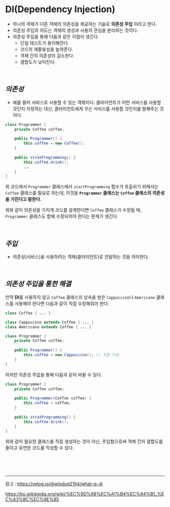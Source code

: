 # DI(Dependency Injection)

- 하나의 객체가 다른 객체의 의존성을 제공하는 기술로 **의존성 주입** 이라고 한다.
- 의존성 주입의 의도는 객체의 생성과 사용의 관심을 분리하는 것이다.
- 의존성 주입을 통해 다음과 같은 이점이 생긴다.
  - 단일 테스트가 용이해진다.
  - 코드의 재활용성을 높여준다.
  - 객체 간의 의존성이 감소한다.
  - 결합도가 낮아진다.

<br>

## *의존성*

- 예를 들어 서비스로 사용할 수 있는 객체이다. 클라이언트가 어떤 서비스를 사용할 것인지 지정하는 대신, 클라이언트에게 무슨 서비스를 사용할 것인지를 말해주는 것이다.

```java
class Programmer {
    private Coffee coffee;
    
    public Programmer() {
        this.coffee = new Coffee();
    }
    
    public stratProgramming() {
        this.coffee.drink();
        ...
    }
}
```

위 코드에서 `Progremmer` 클래스에서 `startProgramming` 함수가 호출되기 위해서는 `Coffee` 클래스를 필요로 하는데, 이것을 **`Programmer` 클래스는 `Coffee` 클래스의 의존성을 가진다고 말한다.**

위와 같이 의존성을 가지게 코드를 설계한다면 `Coffee` 클래스가 수정될 때, `Programmer` 클래스도 함께 수정되어야 한다는 문제가 생긴다.

<br>

## *주입*

- 의존성(서비스)을 사용하려는 객체(클라이언트)로 전달하는 것을 의미한다.

<br>

## *의존성 주입을 통한 해결*

만약 **DI**를 사용하지 않고 `Coffee` 클래스의 상속을 받은 `Cappuccino`나 `Americano` 클래스를 사용해야 한다면 다음과 같이 직접 수정해줘야 한다.

```java
class Coffee { ... }

class Cappuccino extends Coffee { ... }
class Americano extends Coffee { ... }

class Programmer {
    private Coffee coffee;
    
    public Programmer() {
        this.coffee = new Cappuccino();	// 직접 수정
    }
}
```

하지만 의존성 주입을 통해 다음과 같이 바꿀 수 있다.

```java
class Programmer {
    private Coffee coffee;
    
    public Programmer(Coffee coffee) {
        this.coffee = coffee;
    }
    
    public stratProgramming() {
        this.coffee.drink();
    }
}
```

위와 같이 필요한 클래스를 직접 생성하는 것이 아닌, 주입함으로써 객체 간의 결합도를 줄이고 유연한 코드를 작성할 수 있다.

<br>

<br>

<br>

___

참고 : https://velog.io/@wlsdud2194/what-is-di

https://ko.wikipedia.org/wiki/%EC%9D%98%EC%A1%B4%EC%84%B1_%EC%A3%BC%EC%9E%85







